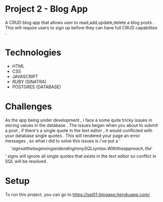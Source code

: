 # Project 2 - Blog App
A CRUD blog app that allows user to read,add,update,delete a blog posts .
This will require users to sign up before they can have full CRUD capabilites . 

# Technologies
* HTML
* CSS
* JAVASCRIPT
* RUBY (SINATRA)
* POSTGRES (DATABASE)

# Challenges
As the app being under development , i face a some quite tricky issues in storing values in the database .
The issues began when you about to submit a post , if there's a single quote in the text editor , it would conflicted with your database single quotes .
This will rendered your page an error messages , so what i did to solve this issues is i've put a '$$' signs at the beginning and ending in my SQL syntax .
With this approach, the '$$' signs will ignore all single quotes that exists in the text editor so conflict in SQL will be resolved .

# Setup
To run this project, you can go to https://sei01-blogapp.herokuapp.com/
